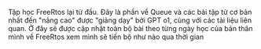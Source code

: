 Tập học FreeRtos lại từ đầu. Đây là phần về Queue và các bài tập từ cơ bản nhất đến "nâng cao" được "giảng dạy" bởi GPT o1, cùng với các tài liệu liên quan. Ở đây sẽ được cập nhật toàn bộ bài theo từng ngày học của bản thân mình về FreeRtos xem mình sẽ tiến bộ như nào qua thời gian
